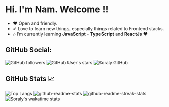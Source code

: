 

# Hi. I'm Nam. Welcome !! 
<!-- ![](https://komarev.com/ghpvc/?username=lequangnamsoraly2009&color=blue&style=flat&label=Views+Count:) -->

- ❤ Open and friendly.
- ✔ Love to learn new things, especially things related to Frontend stacks.
- 🎶 I’m currently learning **JavaScript** - **TypeScript** and **ReactJs** ❤

## GitHub Social:
![GitHub followers](https://img.shields.io/github/followers/lequangnamsoraly2009?style=social)
![GitHub User's stars](https://img.shields.io/github/stars/lequangnamsoraly2009?affiliations=OWNER&style=social)
![Soraly GitHub](https://img.shields.io/badge/Soraly-soralygithub-informational)

## GitHub Stats 📈

![Top Langs](https://github-readme-stats.vercel.app/api/top-langs/?username=lequangnamsoraly2009&layout=default&theme=tokyonight)
![github-readme-stats](https://github-readme-stats.vercel.app/api?username=lequangnamsoraly2009&show_icons=true&locale=en&theme=tokyonight)
![github-readme-streak-stats](https://github-readme-streak-stats.herokuapp.com/?user=lequangnamsoraly2009&theme=tokyonight)
![Soraly's wakatime stats](https://github-readme-stats.vercel.app/api/wakatime?username=lequangnamsoraly2009&layout=default&theme=tokyonight)



